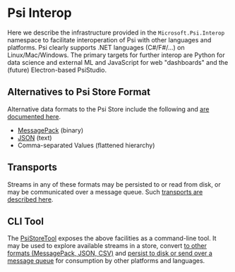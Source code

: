﻿# Psi Interop

Here we describe the infrastructure provided in the `Microsoft.Psi.Interop` namespace to facilitate interoperation of Psi with other languages and platforms. Psi clearly supports .NET languages (C#/F#/...) on Linux/Mac/Windows. The primary targets for further interop are Python for data science and external ML and JavaScript for web "dashboards" and the (future) Electron-based PsiStudio.

## Alternatives to Psi Store Format

Alternative data formats to the Psi Store include the following and [are documented here](Format/Readme.md).

* [MessagePack](https://msgpack.org) (binary)
* [JSON](http://www.json.org/) (text)
* Comma-separated Values (flattened hierarchy)

## Transports

Streams in any of these formats may be persisted to or read from disk, or may be communicated over a message queue. Such [transports are described here](Transport/Readme.md).

## CLI Tool

The [PsiStoreTool](../../Tools/PsiStoreTool/Readme.md) exposes the above facilities as a command-line tool. It may be used to explore available streams in a store, convert [to other formats (MessagePack, JSON, CSV)](../../Runtime/Microsoft.Psi.Interop/Format/Readme.md)
and [persist to disk or send over a message queue](../../Runtime/Microsoft.Psi.Interop/Transport/Readme.md) for consumption by other platforms and languages.